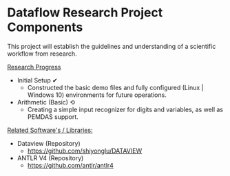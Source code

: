 # Dataflow Research Project Components
This project will establish the guidelines and understanding of a scientific workflow from research.

<ins>Research Progress</ins>
- Initial Setup ✔
  - Constructed the basic demo files and fully configured (Linux | Windows 10) environments for future operations.
- Arithmetic (Basic) ⟲
  - Creating a simple input recognizer for digits and variables, as well as PEMDAS support.

<ins>Related Software's / Libraries:</ins>
- Dataview (Repository)
  - https://github.com/shiyonglu/DATAVIEW
- ANTLR V4 (Repository)
  - https://github.com/antlr/antlr4
